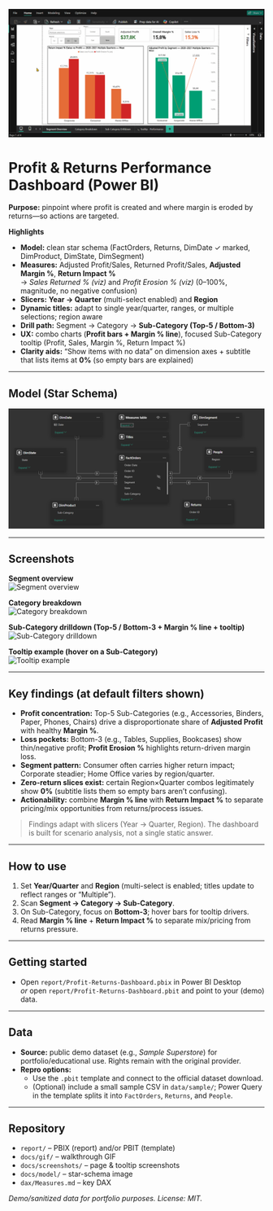 ![Live demo – 20s walkthrough](docs/gif/walkthrough.gif)

# Profit & Returns Performance Dashboard (Power BI)

**Purpose:** pinpoint where profit is created and where margin is eroded by returns—so actions are targeted.

**Highlights**
- **Model:** clean star schema (FactOrders, Returns, DimDate ✓ marked, DimProduct, DimState, DimSegment)
- **Measures:** Adjusted Profit/Sales, Returned Profit/Sales, **Adjusted Margin %**, **Return Impact %**  
  → *Sales Returned % (viz)* and *Profit Erosion % (viz)* (0–100%, magnitude, no negative confusion)
- **Slicers:** **Year → Quarter** (multi-select enabled) and **Region**
- **Dynamic titles:** adapt to single year/quarter, ranges, or multiple selections; region aware
- **Drill path:** Segment → Category → **Sub-Category (Top-5 / Bottom-3)**
- **UX:** combo charts (**Profit bars + Margin % line**), focused Sub-Category tooltip (Profit, Sales, Margin %, Return Impact %)
- **Clarity aids:** “Show items with no data” on dimension axes + subtitle that lists items at **0%** (so empty bars are explained)

---

## Model (Star Schema)
![Star Schema](docs/model/star-schema.png)

---

## Screenshots
**Segment overview**  
![Segment overview](docs/screenshots/segment)

**Category breakdown**  
![Category breakdown](docs/screenshots/category)

**Sub-Category drilldown (Top-5 / Bottom-3 + Margin % line + tooltip)**  
![Sub-Category drilldown](docs/screenshots/subcategory)

**Tooltip example (hover on a Sub-Category)**  
![Tooltip example](docs/screenshots/tooltip)

---

## Key findings (at default filters shown)
- **Profit concentration:** Top-5 Sub-Categories (e.g., Accessories, Binders, Paper, Phones, Chairs) drive a disproportionate share of **Adjusted Profit** with healthy **Margin %**.  
- **Loss pockets:** Bottom-3 (e.g., Tables, Supplies, Bookcases) show thin/negative profit; **Profit Erosion %** highlights return-driven margin loss.  
- **Segment pattern:** Consumer often carries higher return impact; Corporate steadier; Home Office varies by region/quarter.  
- **Zero-return slices exist:** certain Region×Quarter combos legitimately show **0%** (subtitle lists them so empty bars aren’t confusing).  
- **Actionability:** combine **Margin % line** with **Return Impact %** to separate pricing/mix opportunities from returns/process issues.

> Findings adapt with slicers (Year → Quarter, Region). The dashboard is built for scenario analysis, not a single static answer.

---

## How to use
1. Set **Year/Quarter** and **Region** (multi-select is enabled; titles update to reflect ranges or “Multiple”).
2. Scan **Segment → Category → Sub-Category**.
3. On Sub-Category, focus on **Bottom-3**; hover bars for tooltip drivers.
4. Read **Margin % line** + **Return Impact %** to separate mix/pricing from returns pressure.

---

## Getting started
- Open `report/Profit-Returns-Dashboard.pbix` in Power BI Desktop  
  _or_ open `report/Profit-Returns-Dashboard.pbit` and point to your (demo) data.

---

## Data
- **Source:** public demo dataset (e.g., *Sample Superstore*) for portfolio/educational use. Rights remain with the original provider.  
- **Repro options:**  
  - Use the `.pbit` template and connect to the official dataset download.  
  - (Optional) include a small sample CSV in `data/sample/`; Power Query in the template splits it into `FactOrders`, `Returns`, and `People`.

---

## Repository
- `report/` – PBIX (report) and/or PBIT (template)  
- `docs/gif/` – walkthrough GIF  
- `docs/screenshots/` – page & tooltip screenshots  
- `docs/model/` – star-schema image  
- `dax/Measures.md` – key DAX

*Demo/sanitized data for portfolio purposes. License: MIT.*